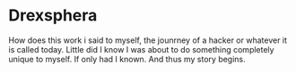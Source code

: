 # Drexsphera

How does this work i said to myself, the jounrney of a hacker or whatever it is called today. Little did I know I was about to do something completely unique to myself. If only had I known. And thus my story begins.
